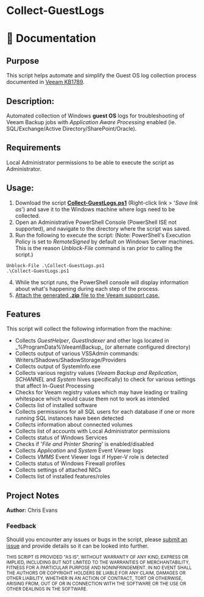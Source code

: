 # Collect-GuestLogs

# 📗 Documentation


## **Purpose**
This script helps automate and simplify the Guest OS log collection process documented in [Veeam KB1789](https://www.veeam.com/kb1789).

## **Description:**
Automated collection of Windows **guest OS** logs for troubleshooting of Veeam Backup jobs with _Application Aware Processing_ enabled (ie. SQL/Exchange/Active Directory/SharePoint/Oracle).

## **Requirements** <br>
Local Administrator permissions to be able to execute the script as Administrator.


## **Usage:** <br>

1. Download the script **[Collect-GuestLogs.ps1](https://raw.githubusercontent.com/VeeamHub/powershell/master/BR-Collect-GuestLogs/Collect-GuestLogs.ps1)** (Right-click link > '_Save link as_') and save it to the Windows machine where logs need to be collected.
2. Open an Administrative PowerShell Console (PowerShell ISE not supported), and navigate to the directory where the script was saved.
3. Run the following to execute the script:
     (Note: PowerShell's Execution Policy is set to _RemoteSigned_ by default on Windows Server machines. This is the reason _Unblock-File_ command is ran prior to calling the script.)
```
Unblock-File .\Collect-GuestLogs.ps1
.\Collect-GuestLogs.ps1
```
4. While the script runs, the PowerShell console will display information about what's happening during each step of the process. 
5. [Attach the generated **.zip** file to the Veeam support case.](https://www.veeam.com/kb4162)

## **Features** <br>
This script will collect the following information from the machine:

* Collects _GuestHelper_, _GuestIndexer_ and other logs located in _%ProgramData%\Veeam\Backup\_ (or alternate configured directory)
* Collects output of various VSSAdmin commands: Writers/Shadows/ShadowStorage/Providers
* Collects output of SystemInfo.exe
* Collects various registry values (_Veeam Backup and Replication_, _SCHANNEL_ and _System_ hives specifically) to check for various settings that affect In-Guest Processing
* Checks for Veeam registry values which may have leading or trailing whitespace which would cause them not to work as intended
* Collects list of installed software
* Collects permissions for all SQL users for each database if one or more running SQL instances have been detected
* Collects information about connected volumes
* Collects list of accounts with Local Administrator permissions
* Collects status of Windows Services
* Checks if '_File and Printer Sharing_' is enabled/disabled
* Collects _Application_ and _System_ Event Viewer logs
* Collects _VMMS_ Event Viewer logs if Hyper-V role is detected
* Collects status of Windows Firewall profiles
* Collects settings of attached NICs
* Collects list of installed features/roles

## Project Notes
**Author:** Chris Evans <br>

### **Feedback** <br>
Should you encounter any issues or bugs in the script, please [submit an issue](https://github.com/VeeamHub/powershell/issues) and provide details so it can be looked into further.

 <sub>THIS SCRIPT IS PROVIDED "AS IS", WITHOUT WARRANTY OF ANY KIND, EXPRESS OR IMPLIED, INCLUDING BUT NOT LIMITED TO THE WARRANTIES OF MERCHANTABILITY, FITNESS FOR A PARTICULAR PURPOSE AND NONINFRINGEMENT. IN NO EVENT SHALL THE AUTHORS OR COPYRIGHT HOLDERS BE LIABLE FOR ANY CLAIM, DAMAGES OR OTHER LIABILITY, WHETHER IN AN ACTION OF CONTRACT, TORT OR OTHERWISE, ARISING FROM, OUT OF OR IN CONNECTION WITH THE SOFTWARE OR THE USE OR OTHER DEALINGS IN THE SOFTWARE.</sub>
